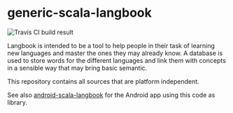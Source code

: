 # generic-scala-langbook

![Travis CI build result](https://travis-ci.org/carlos-sancho-ramirez/generic-scala-langbook.svg?branch=master)

Langbook is intended to be a tool to help people in their task of learning new
languages and master the ones they may already know. A database is used to store
words for the different languages and link them with concepts in a sensible way
that may bring basic semantic.

This repository contains all sources that are platform independent.

See also [android-scala-langbook](https://github.com/carlos-sancho-ramirez/android-scala-langbook) for the Android app
using this code as library.
